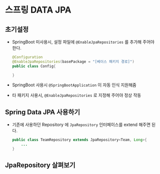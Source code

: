 # 스프링 DATA JPA

## 초기설정

* SpringBoot 미사용시, 설정 파일에 `@EnableJpaRepositories` 를 추가해 주어야 한다.

  ```java
  @Configuration
  @EnableJpaRepositories(basePackage = "[베이스 패키지 경로]")
  public class Config{
    
  }
  ```

* SpringBoot 사용시 `@SpringBootApplication` 이 자동 인식 지원해줌

* 타 패키지 사용시, `@EnableJpaRepositories` 로 지정해 주어야 정상 작동



## Spring Data JPA 사용하기

* 기존에 사용하던 Repository 에 `JpaRepository` 인터페이스를 extend 해주면 된다.

  ```java
  public class TeamRepository extends JpaRepository<Team, Long>{
      ...
  }
  ```

  



## JpaRepository 살펴보기

